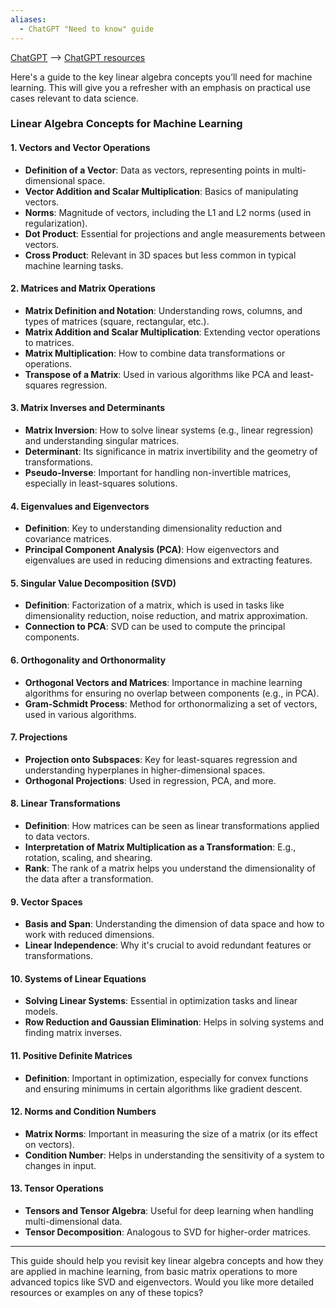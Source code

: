 ```yaml
---
aliases:
  - ChatGPT "Need to know" guide
---
```


[ChatGPT](https://chatgpt.com/share/66e5b5a3-57e8-8000-9151-5a656753b002)  --> [ChatGPT resources](https://chatgpt.com/share/66e5b780-a5f4-8000-91dc-6488ed81f01d)

Here's a guide to the key linear algebra concepts you’ll need for machine learning. This will give you a refresher with an emphasis on practical use cases relevant to data science.

### Linear Algebra Concepts for Machine Learning

#### 1. **Vectors and Vector Operations**

- **Definition of a Vector**: Data as vectors, representing points in multi-dimensional space.
- **Vector Addition and Scalar Multiplication**: Basics of manipulating vectors.
- **Norms**: Magnitude of vectors, including the L1 and L2 norms (used in regularization).
- **Dot Product**: Essential for projections and angle measurements between vectors.
- **Cross Product**: Relevant in 3D spaces but less common in typical machine learning tasks.


#### 2. **Matrices and Matrix Operations**

- **Matrix Definition and Notation**: Understanding rows, columns, and types of matrices (square, rectangular, etc.).
- **Matrix Addition and Scalar Multiplication**: Extending vector operations to matrices.
- **Matrix Multiplication**: How to combine data transformations or operations.
- **Transpose of a Matrix**: Used in various algorithms like PCA and least-squares regression.

#### 3. **Matrix Inverses and Determinants**

- **Matrix Inversion**: How to solve linear systems (e.g., linear regression) and understanding singular matrices.
- **Determinant**: Its significance in matrix invertibility and the geometry of transformations.
- **Pseudo-Inverse**: Important for handling non-invertible matrices, especially in least-squares solutions.

#### 4. **Eigenvalues and Eigenvectors**

- **Definition**: Key to understanding dimensionality reduction and covariance matrices.
- **Principal Component Analysis (PCA)**: How eigenvectors and eigenvalues are used in reducing dimensions and extracting features.

#### 5. **Singular Value Decomposition (SVD)**

- **Definition**: Factorization of a matrix, which is used in tasks like dimensionality reduction, noise reduction, and matrix approximation.
- **Connection to PCA**: SVD can be used to compute the principal components.

#### 6. **Orthogonality and Orthonormality**

- **Orthogonal Vectors and Matrices**: Importance in machine learning algorithms for ensuring no overlap between components (e.g., in PCA).
- **Gram-Schmidt Process**: Method for orthonormalizing a set of vectors, used in various algorithms.

#### 7. **Projections**

- **Projection onto Subspaces**: Key for least-squares regression and understanding hyperplanes in higher-dimensional spaces.
- **Orthogonal Projections**: Used in regression, PCA, and more.

#### 8. **Linear Transformations**

- **Definition**: How matrices can be seen as linear transformations applied to data vectors.
- **Interpretation of Matrix Multiplication as a Transformation**: E.g., rotation, scaling, and shearing.
- **Rank**: The rank of a matrix helps you understand the dimensionality of the data after a transformation.

#### 9. **Vector Spaces**

- **Basis and Span**: Understanding the dimension of data space and how to work with reduced dimensions.
- **Linear Independence**: Why it's crucial to avoid redundant features or transformations.

#### 10. **Systems of Linear Equations**

- **Solving Linear Systems**: Essential in optimization tasks and linear models.
- **Row Reduction and Gaussian Elimination**: Helps in solving systems and finding matrix inverses.

#### 11. **Positive Definite Matrices**

- **Definition**: Important in optimization, especially for convex functions and ensuring minimums in certain algorithms like gradient descent.

#### 12. **Norms and Condition Numbers**

- **Matrix Norms**: Important in measuring the size of a matrix (or its effect on vectors).
- **Condition Number**: Helps in understanding the sensitivity of a system to changes in input.

#### 13. **Tensor Operations**

- **Tensors and Tensor Algebra**: Useful for deep learning when handling multi-dimensional data.
- **Tensor Decomposition**: Analogous to SVD for higher-order matrices.

---

This guide should help you revisit key linear algebra concepts and how they are applied in machine learning, from basic matrix operations to more advanced topics like SVD and eigenvectors. Would you like more detailed resources or examples on any of these topics?